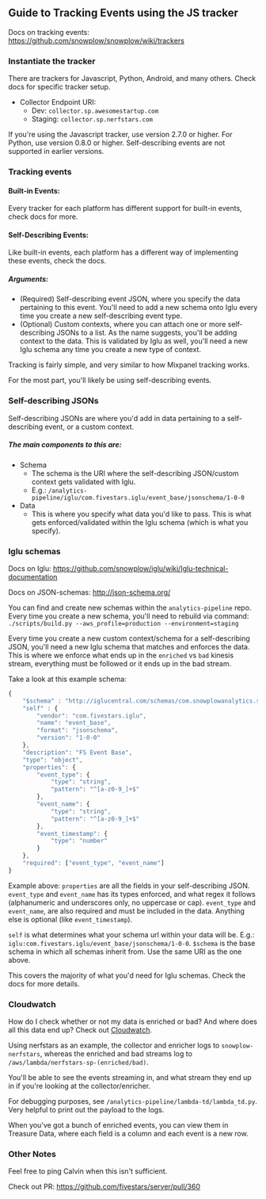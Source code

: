 ## Guide to Tracking Events using the JS tracker
Docs on tracking events: https://github.com/snowplow/snowplow/wiki/trackers


### Instantiate the tracker

There are trackers for Javascript, Python, Android, and many others. Check docs for specific tracker setup.

* Collector Endpoint URI: 
  * Dev: `collector.sp.awesomestartup.com`
  * Staging: `collector.sp.nerfstars.com`

If you're using the Javascript tracker, use version 2.7.0 or higher. For Python, use version 0.8.0 or higher. Self-describing events are not supported in earlier versions.


### Tracking events

#### Built-in Events:

Every tracker for each platform has different support for built-in events, check docs for more.

#### Self-Describing Events:

Like built-in events, each platform has a different way of implementing these events, check the docs.

##### Arguments:

* (Required) Self-describing event JSON, where you specify the data pertaining to this event. You'll need to add a new schema onto Iglu every time you create a new self-describing event type.
* (Optional) Custom contexts, where you can attach one or more self-describing JSONs to a list. As the name suggests, you'll be adding context to the data. This is validated by Iglu as well, you'll need a new Iglu schema any time you create a new type of context.

Tracking is fairly simple, and very similar to how Mixpanel tracking works. 

For the most part, you'll likely be using self-describing events.


### Self-describing JSONs

Self-describing JSONs are where you'd add in data pertaining to a self-describing event, or a custom context.

##### The main components to this are:
* Schema
  * The schema is the URI where the self-describing JSON/custom context gets validated with Iglu.
  * E.g.: `/analytics-pipeline/iglu/com.fivestars.iglu/event_base/jsonschema/1-0-0`
* Data
  * This is where you specify what data you'd like to pass. This is what gets enforced/validated within the Iglu schema (which is what you specify).


### Iglu schemas

Docs on Iglu: https://github.com/snowplow/iglu/wiki/Iglu-technical-documentation

Docs on JSON-schemas: http://json-schema.org/

You can find and create new schemas within the `analytics-pipeline` repo. Every time you create a new schema, you'll need to rebuild via command: `./scripts/build.py --aws_profile=production --environment=staging`

Every time you create a new custom context/schema for a self-describing JSON, you'll need a new Iglu schema that matches and enforces the data. This is where we enforce what ends up in the `enriched` vs `bad` kinesis stream, everything must be followed or it ends up in the bad stream.

Take a look at this example schema:

```javascript
{
    "$schema" : "http://iglucentral.com/schemas/com.snowplowanalytics.self-desc/schema/jsonschema/1-0-0#",
    "self" : {
        "vendor": "com.fivestars.iglu",
        "name": "event_base",
        "format": "jsonschema",
        "version": "1-0-0"
    },
    "description": "FS Event Base",
    "type": "object",
    "properties": {
        "event_type": {
            "type": "string",
            "pattern": "^[a-z0-9_]+$"
        },
        "event_name": {
            "type": "string",
            "pattern": "^[a-z0-9_]+$"
        },
        "event_timestamp": {
            "type": "number"
        }
    },
    "required": ["event_type", "event_name"]
}
```

Example above: `properties` are all the fields in your self-describing JSON. `event_type` and `event_name` has its types enforced, and what regex it follows (alphanumeric and underscores only, no uppercase or cap). `event_type` and `event_name`, are also required and must be included in the data. Anything else is optional (like `event_timestamp`).

`self` is what determines what your schema url within your data will be. E.g.: `iglu:com.fivestars.iglu/event_base/jsonschema/1-0-0`. `$schema` is the base schema in which all schemas inherit from. Use the same URI as the one above.

This covers the majority of what you'd need for Iglu schemas. Check the docs for more details.


### Cloudwatch

How do I check whether or not my data is enriched or bad? And where does all this data end up? Check out [Cloudwatch](https://console.aws.amazon.com/cloudwatch/home?region=us-east-1#logs:).

Using nerfstars as an example, the collector and enricher logs to `snowplow-nerfstars`, whereas the enriched and bad streams log to `/aws/lambda/nerfstars-sp-(enriched/bad)`.

You'll be able to see the events streaming in, and what stream they end up in if you're looking at the collector/enricher.

For debugging purposes, see `/analytics-pipeline/lambda-td/lambda_td.py`. Very helpful to print out the payload to the logs.

When you've got a bunch of enriched events, you can view them in Treasure Data, where each field is a column and each event is a new row.


### Other Notes

Feel free to ping Calvin when this isn't sufficient.

Check out PR: https://github.com/fivestars/server/pull/360

